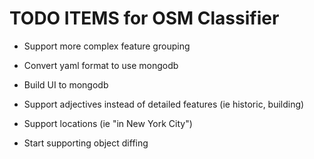 # TODO ITEMS for OSM Classifier

* Support more complex feature grouping

*  Convert yaml format to use mongodb

* Build UI to mongodb

* Support adjectives instead of detailed features (ie historic,
  building)

* Support locations (ie "in New York City")

* Start supporting object diffing


